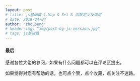 ```yaml
---
layout: post
# title: js基础篇-1.Map & Set & 函数定义及调用
# date: 2019-04-04 
author: "zhoupeng"
# header-img: "img/post-bg-js-version.jpg"
# tags: js基础篇
---
```


#### 最后

感谢各位大佬的参阅，如果有什么问题都可以在评论区提出。

如果觉得对您有帮助的话，也可点个赞，点个收藏，点关注不迷路。

<!-- 转载请注明：[周鹏的博客](https://ttypzhoupeng.github.io/my-blog) » [点击阅读原文](https://ttypzhoupeng.github.io/my-blog/2019/04/04/js_basic/) -->
